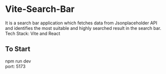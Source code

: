 # Vite-Search-Bar
It is a search bar application which fetches data from Jsonplaceholder API and identifies the most suitable and highly searched result in the search bar. Tech Stack: Vite and React
## To Start
npm run dev
<br />
port: 5173
